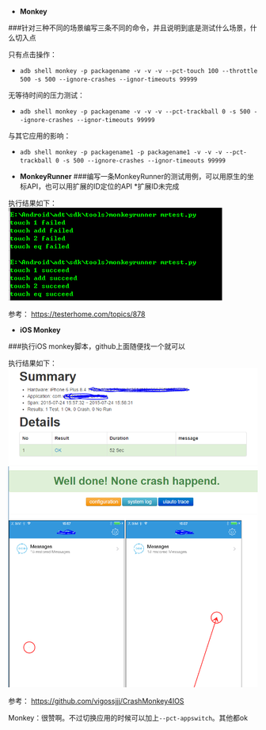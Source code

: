 - **Monkey**

###针对三种不同的场景编写三条不同的命令，并且说明到底是测试什么场景，什么切入点

只有点击操作：
- ``adb shell monkey -p packagename -v -v -v --pct-touch 100 --throttle 500 -s 500 --ignore-crashes --ignor-timeouts 99999``

无等待时间的压力测试：
- ``adb shell monkey -p packagename -v -v -v --pct-trackball 0 -s 500 --ignore-crashes --ignor-timeouts 99999``

与其它应用的影响：
- ``adb shell monkey -p packagename1 -p packagename1 -v -v -v --pct-trackball 0 -s 500 --ignore-crashes --ignor-timeouts 99999``

- **MonkeyRunner**
###编写一条MonkeyRunner的测试用例，可以用原生的坐标API，也可以用扩展的ID定位的API
*扩展ID未完成

执行结果如下：
![image](https://raw.githubusercontent.com/TestSix/yuwei/master/homework02/rmtest.PNG)

参考：
https://testerhome.com/topics/878

- **iOS Monkey**

###执行iOS monkey脚本，github上面随便找一个就可以

执行结果如下：
![image](https://raw.githubusercontent.com/TestSix/yuwei/master/homework02/crashmonkey4ios1.PNG)
![image](https://raw.githubusercontent.com/TestSix/yuwei/master/homework02/crashmonkey4ios2.PNG)

参考：
https://github.com/vigossjjj/CrashMonkey4IOS

Monkey：很赞啊。不过切换应用的时候可以加上`--pct-appswitch`。其他都ok
